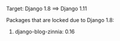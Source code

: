 Target: Django 1.8 ==> Django 1.11

Packages that are locked due to Django 1.8:
1. django-blog-zinnia: 0.16
